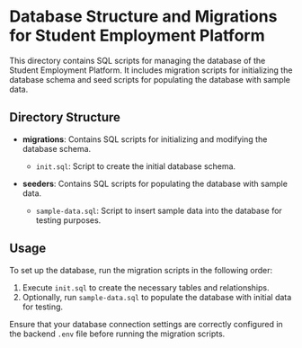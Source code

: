 # Database Structure and Migrations for Student Employment Platform

This directory contains SQL scripts for managing the database of the Student Employment Platform. It includes migration scripts for initializing the database schema and seed scripts for populating the database with sample data.

## Directory Structure

- **migrations**: Contains SQL scripts for initializing and modifying the database schema.
  - `init.sql`: Script to create the initial database schema.
  
- **seeders**: Contains SQL scripts for populating the database with sample data.
  - `sample-data.sql`: Script to insert sample data into the database for testing purposes.

## Usage

To set up the database, run the migration scripts in the following order:

1. Execute `init.sql` to create the necessary tables and relationships.
2. Optionally, run `sample-data.sql` to populate the database with initial data for testing.

Ensure that your database connection settings are correctly configured in the backend `.env` file before running the migration scripts.